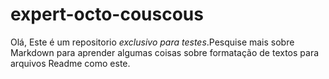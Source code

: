 # expert-octo-couscous
Olá, Este é um repositorio *exclusivo para testes*.Pesquise mais sobre Markdown para aprender algumas coisas sobre formatação de textos para arquivos Readme como este.